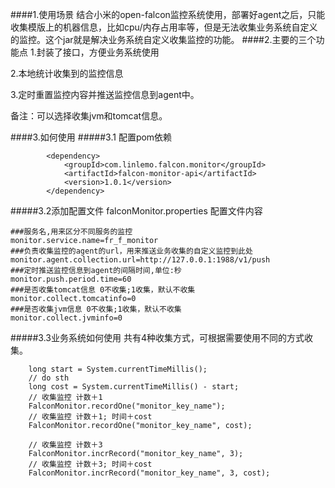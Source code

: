 ####1.使用场景
结合小米的open-falcon监控系统使用，部署好agent之后，只能收集模版上的机器信息，比如cpu/内存占用率等，但是无法收集业务系统自定义的监控。这个jar就是解决业务系统自定义收集监控的功能。
####2.主要的三个功能点
1.封装了接口，方便业务系统使用

2.本地统计收集到的监控信息

3.定时重置监控内容并推送监控信息到agent中。

备注：可以选择收集jvm和tomcat信息。

####3.如何使用
#####3.1 配置pom依赖
```
        <dependency>
            <groupId>com.linlemo.falcon.monitor</groupId>
            <artifactId>falcon-monitor-api</artifactId>
            <version>1.0.1</version>
        </dependency>
```
#####3.2添加配置文件 falconMonitor.properties
配置文件内容

```
###服务名,用来区分不同服务的监控
monitor.service.name=fr_f_monitor
###负责收集监控的agent的url，用来推送业务收集的自定义监控到此处
monitor.agent.collection.url=http://127.0.0.1:1988/v1/push
###定时推送监控信息到agent的间隔时间,单位:秒
monitor.push.period.time=60
###是否收集tomcat信息 0不收集;1收集，默认不收集
monitor.collect.tomcatinfo=0
###是否收集jvm信息 0不收集;1收集，默认不收集
monitor.collect.jvminfo=0
```
#####3.3业务系统如何使用
共有4种收集方式，可根据需要使用不同的方式收集。

```
    long start = System.currentTimeMillis();
    // do sth
    long cost = System.currentTimeMillis() - start;
    // 收集监控 计数＋1
    FalconMonitor.recordOne("monitor_key_name");
    // 收集监控 计数＋1; 时间＋cost
    FalconMonitor.recordOne("monitor_key_name", cost);

    // 收集监控 计数＋3
    FalconMonitor.incrRecord("monitor_key_name", 3);
    // 收集监控 计数＋3; 时间＋cost
    FalconMonitor.incrRecord("monitor_key_name", 3, cost);
```



